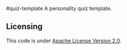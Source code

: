 #quiz-template
A personality quiz template.

<h2>Licensing</h2>
This code is under <a href="http://www.apache.org/licenses/LICENSE-2.0">Apache License Version 2.0</a>. 
